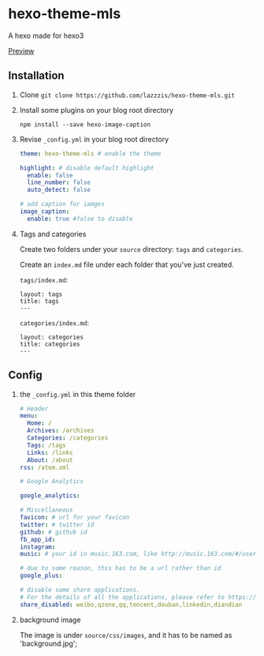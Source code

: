 # hexo-theme-mls

A hexo made for hexo3

[Preview](https://lazzzis.github.io/hexo-theme-mls)

## Installation

1. Clone
   `git clone https://github.com/lazzzis/hexo-theme-mls.git`

2. Install some plugins on your blog root directory

   `npm install --save hexo-image-caption`

3. Revise `_config.yml` in your blog root directory

   ```yaml
   theme: hexo-theme-mls # enable the theme

   highlight: # disable default highlight
     enable: false
     line_number: false
     auto_detect: false

   # add caption for iamges
   image_caption:
     enable: true #false to disable
   ```

4. Tags and categories

   Create two folders under your `source` directory: `tags` and `categories`.

   Create an `index.md` file under each folder that you've just created.

   `tags/index.md`:

   ```
   layout: tags
   title: tags
   ---
   ```

   `categories/index.md`:

   ```
   layout: categories
   title: categories
   ---
   ```

## Config

1. the `_config.yml` in this theme folder

   ```yaml
   # Header
   menu:
     Home: /
     Archives: /archives
     Categories: /categories
     Tags: /tags
     Links: /links
     About: /about
   rss: /atom.xml

   # Google Analytics

   google_analytics:

   # Miscellaneous
   favicon: # url for your favicon
   twitter: # twitter id
   github: # github id
   fb_app_id:
   instagram:
   music: # your id in music.163.com, like http://music.163.com/#/user/home?id=...

   # due to some reason, this has to be a url rather than id
   google_plus:

   # disable some share applications.
   # For the details of all the applications, please refer to https://github.com/overtrue/share.js
   share_disabled: weibo,qzone,qq,tencent,douban,linkedin,diandian
   ```

2. background image

   The image is under `source/css/images`, and it has to be named as 'background.jpg';
